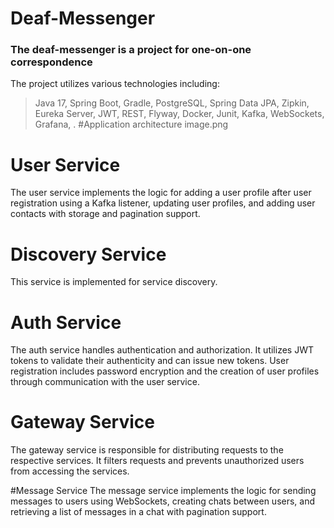 # Deaf-Messenger
### The deaf-messenger is a project for one-on-one correspondence
The project utilizes various technologies including:
> Java 17, Spring Boot, Gradle, PostgreSQL, Spring Data JPA, Zipkin, Eureka Server, JWT, REST, Flyway, Docker, Junit, Kafka, WebSockets, Grafana, .
#Application architecture
><image>image.png</image>
# User Service
The user service implements the logic for adding a user profile after user registration using a Kafka listener, updating user profiles, and adding user contacts with storage and pagination support.

# Discovery Service
This service is implemented for service discovery.

# Auth Service
The auth service handles authentication and authorization.
It utilizes JWT tokens to validate their authenticity and can issue new tokens.
User registration includes password encryption and the creation of user profiles through communication with the user service.

# Gateway Service
The gateway service is responsible for distributing requests to the respective services.
It filters requests and prevents unauthorized users from accessing the services.

#Message Service
The message service implements the logic for sending messages to users using WebSockets, creating chats between users, and retrieving a list of messages in a chat with pagination support.
